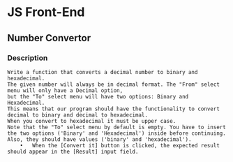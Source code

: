 # JS Front-End

## Number Convertor

### Description
    Write a function that converts a decimal number to binary and hexadecimal.
    The given number will always be in decimal format. The "From" select menu will only have a Decimal option,
    but the "To" select menu will have two options: Binary and Hexadecimal. 
    This means that our program should have the functionality to convert decimal to binary and decimal to hexadecimal. 
    When you convert to hexadecimal it must be upper case.
    Note that the "To" select menu by default is empty. You have to insert the two options ('Binary' and 'Hexadecimal') inside before continuing. 
    Also, they should have values ('binary' and 'hexadecimal').
        •	When the [Convert it] button is clicked, the expected result should appear in the [Result] input field.
